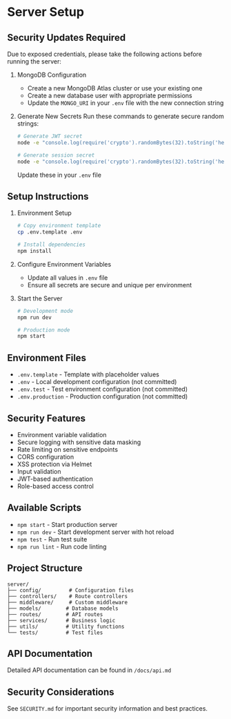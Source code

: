 # Server Setup

## Security Updates Required

Due to exposed credentials, please take the following actions before running the server:

1. MongoDB Configuration
   - Create a new MongoDB Atlas cluster or use your existing one
   - Create a new database user with appropriate permissions
   - Update the `MONGO_URI` in your `.env` file with the new connection string

2. Generate New Secrets
   Run these commands to generate secure random strings:
   ```bash
   # Generate JWT secret
   node -e "console.log(require('crypto').randomBytes(32).toString('hex'))"
   
   # Generate session secret
   node -e "console.log(require('crypto').randomBytes(32).toString('hex'))"
   ```
   Update these in your `.env` file

## Setup Instructions

1. Environment Setup
   ```bash
   # Copy environment template
   cp .env.template .env
   
   # Install dependencies
   npm install
   ```

2. Configure Environment Variables
   - Update all values in `.env` file
   - Ensure all secrets are secure and unique per environment

3. Start the Server
   ```bash
   # Development mode
   npm run dev
   
   # Production mode
   npm start
   ```

## Environment Files

- `.env.template` - Template with placeholder values
- `.env` - Local development configuration (not committed)
- `.env.test` - Test environment configuration (not committed)
- `.env.production` - Production configuration (not committed)

## Security Features

- Environment variable validation
- Secure logging with sensitive data masking
- Rate limiting on sensitive endpoints
- CORS configuration
- XSS protection via Helmet
- Input validation
- JWT-based authentication
- Role-based access control

## Available Scripts

- `npm start` - Start production server
- `npm run dev` - Start development server with hot reload
- `npm test` - Run test suite
- `npm run lint` - Run code linting

## Project Structure

```
server/
├── config/         # Configuration files
├── controllers/    # Route controllers
├── middleware/     # Custom middleware
├── models/        # Database models
├── routes/        # API routes
├── services/      # Business logic
├── utils/         # Utility functions
└── tests/         # Test files
```

## API Documentation

Detailed API documentation can be found in `/docs/api.md`

## Security Considerations

See `SECURITY.md` for important security information and best practices.
